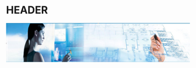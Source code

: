 <!-- TITLE: Holyday - User Manual V1.2 -->
<!-- SUBTITLE: A quick summary of User Manual V1.2 -->

# HEADER
![](/uploads/user-manual/2-user-manual.png) 